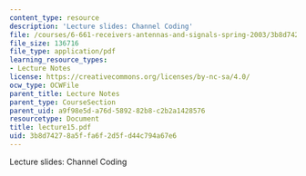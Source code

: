 ```yaml
---
content_type: resource
description: 'Lecture slides: Channel Coding'
file: /courses/6-661-receivers-antennas-and-signals-spring-2003/3b8d74278a5ffa6f2d5fd44c794a67e6_lecture15.pdf
file_size: 136716
file_type: application/pdf
learning_resource_types:
- Lecture Notes
license: https://creativecommons.org/licenses/by-nc-sa/4.0/
ocw_type: OCWFile
parent_title: Lecture Notes
parent_type: CourseSection
parent_uid: a9f98e5d-a76d-5892-82b8-c2b2a1428576
resourcetype: Document
title: lecture15.pdf
uid: 3b8d7427-8a5f-fa6f-2d5f-d44c794a67e6
---
```

Lecture slides: Channel Coding